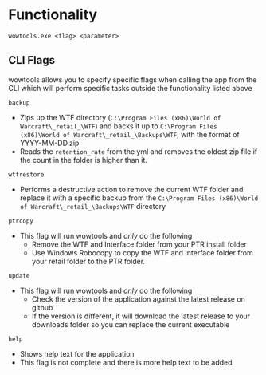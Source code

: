 # Functionality

`wowtools.exe <flag> <parameter>`

## CLI Flags

wowtools allows you to specify specific flags when calling the app from the CLI which will perform specific tasks outside the functionality listed above

`backup`

- Zips up the WTF directory (`C:\Program Files (x86)\World of Warcraft\_retail_\WTF`) and backs it up to `C:\Program Files (x86)\World of Warcraft\_retail_\Backups\WTF`, with the format of YYYY-MM-DD.zip
- Reads the `retention_rate` from the yml and removes the oldest zip file if the count in the folder is higher than it.

`wtfrestore`

- Performs a destructive action to remove the current WTF folder and replace it with a specific backup from the `C:\Program Files (x86)\World of Warcraft\_retail_\Backups\WTF` directory

`ptrcopy`

- This flag will run wowtools and _only_ do the following
  - Remove the WTF and Interface folder from your PTR install folder
  - Use Windows Robocopy to copy the WTF and Interface folder from your retail folder to the PTR folder.

`update`

- This flag will run wowtools and _only_ do the following
  - Check the version of the application against the latest release on github
  - If the version is different, it will download the latest release to your downloads folder so you can replace the current executable

`help`

- Shows help text for the application
- This flag is not complete and there is more help text to be added